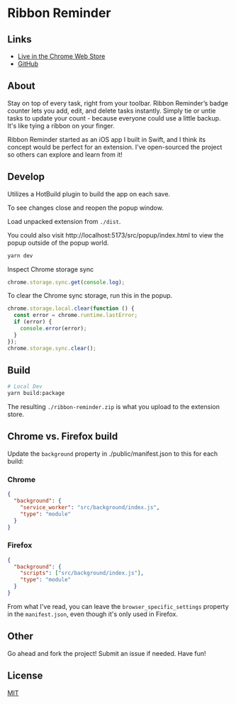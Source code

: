 # Ribbon Reminder

## Links

- [Live in the Chrome Web Store](https://chromewebstore.google.com/detail/ribbon-reminder/ahdegcekcodbkojmccabgmfcfddabnbd)
- [GitHub](https://github.com/johndatserakis/chrome-ribbon-reminder)

## About

Stay on top of every task, right from your toolbar. Ribbon Reminder’s badge counter lets you add, edit, and delete tasks instantly. Simply tie or untie tasks to update your count - because everyone could use a little backup. It's like tying a ribbon on your finger.

Ribbon Reminder started as an iOS app I built in Swift, and I think its concept would be perfect for an extension. I’ve open-sourced the project so others can explore and learn from it!

## Develop

Utilizes a HotBuild plugin to build the app on each save.

To see changes close and reopen the popup window.

Load unpacked extension from `./dist`.

You could also visit http://localhost:5173/src/popup/index.html to view the popup outside of the popup world.

```bash
yarn dev
```

Inspect Chrome storage sync

```js
chrome.storage.sync.get(console.log);
```

To clear the Chrome sync storage, run this in the popup.

```ts
chrome.storage.local.clear(function () {
  const error = chrome.runtime.lastError;
  if (error) {
    console.error(error);
  }
});
chrome.storage.sync.clear();
```

## Build

```bash
# Local Dev
yarn build:package
```

The resulting `./ribbon-reminder.zip` is what you upload to the extension store.

## Chrome vs. Firefox build

Update the `background` property in ./public/manifest.json to this for each build:

### Chrome

```json
{
  "background": {
    "service_worker": "src/background/index.js",
    "type": "module"
  }
}
```

### Firefox

```json
{
  "background": {
    "scripts": ["src/background/index.js"],
    "type": "module"
  }
}
```

From what I've read, you can leave the `browser_specific_settings` property in the `manifest.json`, even though it's only used in Firefox.

## Other

Go ahead and fork the project! Submit an issue if needed. Have fun!

## License

[MIT](http://opensource.org/licenses/MIT)

